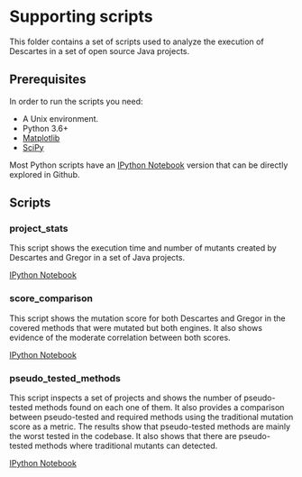 # Supporting scripts

This folder contains a set of scripts used to analyze the execution of 
Descartes in a set of open source Java projects.

## Prerequisites

In order to run the scripts you need:
* A Unix environment.
* Python 3.6+
* [Matplotlib](https://matplotlib.org/)
* [SciPy](https://www.scipy.org/)

Most Python scripts have an [IPython Notebook](https://ipython.org/notebook.html) version that can be directly
explored in Github.

## Scripts

 ### project_stats

This script shows the execution time and number of mutants created by Descartes
and Gregor in a set of Java projects.
 
 [IPython Notebook](project_stats.ipynb)

### score_comparison

This script shows the mutation score for both Descartes and Gregor in the covered
methods that were mutated but both engines. It also shows evidence of the moderate
correlation between both scores.

[IPython Notebook](score_comparison.ipynb)

### pseudo_tested_methods

This script inspects a set of projects and shows the number of pseudo-tested methods found on each one of them. It also provides a comparison between pseudo-tested and required methods using the traditional mutation score as a metric. The results show that pseudo-tested methods are mainly the worst tested in the codebase. It also shows that there are pseudo-tested methods where traditional mutants can detected.

[IPython Notebook](pseudo_tested_methods.ipynb)
